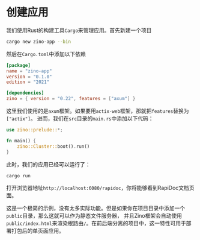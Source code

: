 # 创建应用

我们使用Rust的构建工具`Cargo`来管理应用。首先新建一个项目
```bash
cargo new zino-app --bin
```
然后在`Cargo.toml`中添加以下依赖
```toml
[package]
name = "zino-app"
version = "0.1.0"
edition = "2021"

[dependencies]
zino = { version = "0.22", features = ["axum"] }
```
这里我们使用的是`axum`框架。如果要用`actix-web`框架，那就把`features`替换为`["actix"]`。
进而，我们在`src`目录的`main.rs`中添加以下代码：
```rust
use zino::prelude::*;

fn main() {
    zino::Cluster::boot().run()
}
```
此时，我们的应用已经可以运行了：
```bash
cargo run
```
打开浏览器地址`http://localhost:6080/rapidoc`，你将能够看到RapiDoc文档页面。

这是一个极简的示例，没有太多实际功能。但是如果你在项目目录中添加一个`public`目录，那么这就可以作为静态文件服务器，
并且Zino框架会自动使用`public/index.html`来渲染根路由`/`。在前后端分离的项目中，这一特性可用于部署打包后的单页面应用。